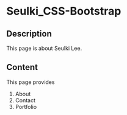 # Seulki_CSS-Bootstrap

## Description

This page is about Seulki Lee.

## Content

This page provides

1. About
1. Contact 
1. Portfolio


